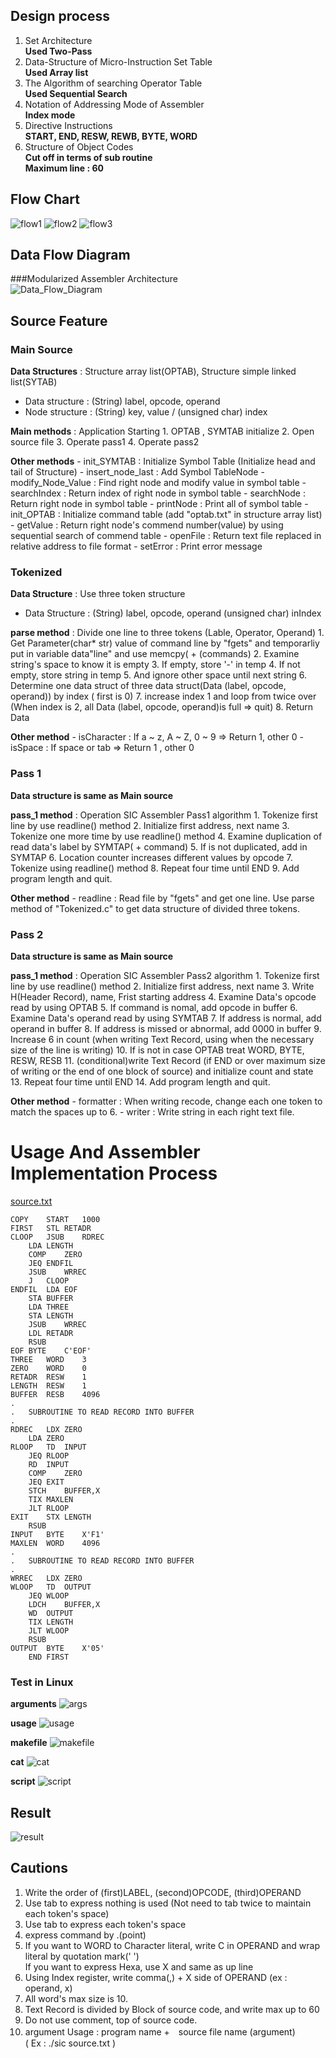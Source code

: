
## Design process

1. Set Architecture  
**Used Two-Pass**
2. Data-Structure of Micro-Instruction Set Table  
**Used Array list**
3. The Algorithm of searching Operator Table  
**Used Sequential Search**
4. Notation of Addressing Mode of Assembler  
**Index mode**
5. Directive Instructions  
**START, END, RESW, REWB, BYTE, WORD**
6. Structure of Object Codes  
**Cut off in terms of sub routine**  
**Maximum line : 60**


## Flow Chart
![ flow1 ](/assets/flow1.bmp)
![ flow2 ](/assets/flow2.bmp)
![ flow3 ](/assets/flow3.bmp)


## Data Flow Diagram

###Modularized Assembler Architecture  
![ Data_Flow_Diagram ](/assets/Data_Flow_Diagram.bmp)


## Source Feature

### Main Source  

**Data Structures** : Structure array list(OPTAB), Structure simple linked list(SYTAB)
- Data structure : (String) label, opcode, operand
- Node structure : (String) key, value / (unsigned char) index

**Main methods** : Application Starting
	1. OPTAB , SYMTAB initialize
	2. Open source file
	3. Operate pass1
	4. Operate pass2

**Other methods**
	- init_SYMTAB : Initialize Symbol Table (Initialize head and tail of Structure)
	- insert_node_last : Add Symbol TableNode
	- modify_Node_Value : Find right node and modify value in symbol table
	- searchIndex : Return index of right node in symbol table
	- searchNode : Return right node in symbol table
	- printNode : Print all of symbol table
	- init_OPTAB : Initialize command table (add "optab.txt" in structure array list) 
	- getValue : Return right node's commend number(value) by using sequential search of commend table
	- openFile : Return text file replaced in relative address to file format
	- setError : Print error message
  
### Tokenized

**Data Structure** : Use three token structure
- Data Structure : (String) label, opcode, operand (unsigned char) inIndex  

**parse method** : Divide one line to three tokens (Lable, Operator, Operand)
	1. Get Parameter(char* str) value of command line by "fgets" and temporarliy put in variable data"line" and use memcpy( + (commands)
	2. Examine string's space to know it is empty
	3. If empty, store '-' in temp
	4. If not empty, store string in temp 
	5. And ignore other space until next string
	6. Determine one data struct  of three data struct(Data (label, opcode, operand)) by index ( first is 0)
	7. increase index 1 and loop from twice over (When index is 2, all Data (label, opcode, operand)is full => quit)
	8. Return Data

**Other method**
	- isCharacter : If a ~ z,  A ~ Z, 0 ~ 9 => Return 1, other 0
	- isSpace : If space or tab => Return 1 , other 0


### Pass 1

**Data structure is same as Main source**

**pass_1 method** : Operation SIC Assembler Pass1 algorithm 
	1. Tokenize first line by use readline() method
	2. Initialize first address, next name
	3. Tokenize one more time by use readline() method
	4. Examine duplication of read data's label by SYMTAP( + command)
	5. If is not duplicated, add in SYMTAP
	6. Location counter increases different values by opcode
	7. Tokenize using readline() method
	8. Repeat four time until END
	9. Add program length and quit.

**Other method**
	- readline : Read file by "fgets" and get one line. Use parse method of "Tokenized.c" to get data structure of divided three tokens.

### Pass 2

**Data structure is same as Main source**

**pass_1 method** : Operation SIC Assembler Pass2 algorithm
	1. Tokenize first line by use readline() method
	2. Initialize first address, next name
	3. Write H(Header Record), name, Frist starting address
	4. Examine Data's opcode read by using OPTAB
	5. If command is nomal, add opcode in buffer
	6. Examine Data's operand read by using SYMTAB
	7. If address is normal, add operand in buffer
	8. If address is missed or abnormal, add 0000 in buffer
	9. Increase 6 in count  (when writing Text Record, using when the necessary size of the line is writing)
	10. If is not in case OPTAB treat WORD, BYTE, RESW, RESB
	11. (conditional)write Text Record (if END or over maximum size of writing or the end of one block of source) and initialize count and state 
	13. Repeat four time until END
	14. Add program length and quit.

**Other method**
	- formatter : When writing recode, change each one token to match the spaces up to 6.
	- writer : Write string in each right text file.  


# Usage And Assembler Implementation Process
[ source.txt ](/assets/source.txt)  

```
COPY	START	1000
FIRST	STL	RETADR
CLOOP	JSUB	RDREC
	LDA	LENGTH
	COMP	ZERO
	JEQ	ENDFIL
	JSUB	WRREC
	J	CLOOP
ENDFIL	LDA	EOF
	STA	BUFFER
	LDA	THREE
	STA	LENGTH
	JSUB	WRREC
	LDL	RETADR
	RSUB		
EOF	BYTE	C'EOF'
THREE	WORD	3
ZERO	WORD	0
RETADR	RESW	1
LENGTH	RESW	1
BUFFER	RESB	4096
.
.	SUBROUTINE TO READ RECORD INTO BUFFER
.
RDREC	LDX	ZERO
	LDA	ZERO
RLOOP	TD	INPUT
	JEQ	RLOOP
	RD	INPUT
	COMP	ZERO
	JEQ	EXIT
	STCH	BUFFER,X
	TIX	MAXLEN
	JLT	RLOOP
EXIT	STX	LENGTH
	RSUB		
INPUT	BYTE	X'F1'
MAXLEN	WORD	4096
.
.	SUBROUTINE TO READ RECORD INTO BUFFER
.
WRREC	LDX	ZERO
WLOOP	TD	OUTPUT
	JEQ	WLOOP
	LDCH	BUFFER,X
	WD	OUTPUT
	TIX	LENGTH
	JLT	WLOOP
	RSUB		
OUTPUT	BYTE	X'05'
	END	FIRST
```

### Test in Linux
**arguments**
![ args ](/assets/args.bmp)  

**usage**
![ usage ](/assets/usage.bmp)  

**makefile**
![ makefile ](/assets/makefile.bmp)  

**cat**
![ cat ](/assets/cat.bmp)  

**script**
![ script ](/assets/script.bmp)  

## Result
![ result ](/assets/result.bmp)  

## Cautions
1. Write the order of (first)LABEL, (second)OPCODE, (third)OPERAND
2. Use tab to express nothing is used (Not need to tab twice to maintain each token's space)
3. Use tab to express each token's space
4. express command by .(point)
5. If you want to WORD to Character literal, write C in OPERAND and wrap literal by quotation mark(' ')  
If you want to express Hexa, use X and same as up line
6. Using Index register, write comma(,) + X side of OPERAND (ex : operand, x)
7. All word's max size is 10.
8. Text Record is divided by Block of source code, and write max up to 60
9. Do not use comment, top of source code.
10. argument Usage : program name +　source file name (argument)  
			( Ex : ./sic source.txt )
